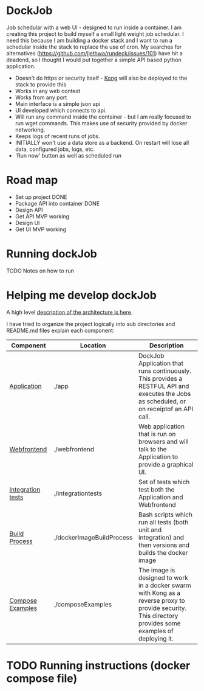 # DockJob

Job schedular with a web UI - designed to run inside a container. I am creating this project to build myself a small light weight job schedular. I need this because I am building a docker stack and I want to run a schedular inside the stack to replace the use of cron. My searches for alternatives (https://github.com/jjethwa/rundeck/issues/101) have hit a deadend, so I thought I would put together a simple API based python application.

 - Doesn't do https or security itself - [Kong](https://konghq.com/) will also be deployed to the stack to provide this
 - Works in any web context
 - Works from any port
 - Main interface is a simple json api
 - UI developed which connects to api.
 - Will run any command inside the container - but I am really focused to run wget commands. This makes use of security provided by docker networking.
 - Keeps logs of recent runs of jobs.
 - INITIALLY won't use a data store as a backend. On restart will lose all data, configured jobs, logs, etc.
 - 'Run now' button as well as scheduled run


# Road map

 - Set up project DONE
 - Package API into container DONE
 - Design API
 - Get API MVP working
 - Design UI
 - Get UI MVP working

# Running dockJob

TODO Notes on how to run
 

# Helping me develop dockJob

A high level [description of the architecture is here](ARCHITECTURE.md).

I have tried to organize the project logically into sub directories and README.md files explain each component:

 | Component         | Location                  | Description                                                                                                                                              |
 |-------------------|---------------------------|----------------------------------------------------------------------------------------------------------------------------------------------------------|
 | [Application](./app/README.md)       | ./app                     | DockJob Application that runs continuously. This provides a RESTFUL API and executes the Jobs as scheduled, or on receiptof an API call.                 |
 | [Webfrontend](./webfrontend/README.md)       | ./webfrontend             | Web application that is run on browsers and will talk to the Application to provide a graphical UI.                                                      |
 | [Integration tests](./integrationtests/README.md) | ./integrationtests        | Set of tests which test both the Application and Webfrontend                                                                                             |
 | [Build Process](./dockerImageBuildProcess/README.md)     | ./dockerImageBuildProcess | Bash scripts which run all tests (both unit and integration) and then versions and builds the docker image                                               |
 | [Compose Examples](./composeExamples/README.md)  | ./composeExamples         | The image is designed to work in a docker swarm with Kong as a reverse proxy to provide security. This directory provides some examples of deploying it. |

# TODO Running instructions (docker compose file)


